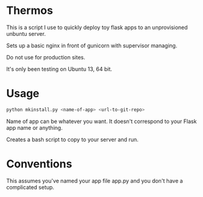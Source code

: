Thermos
=======

This is a script I use to quickly deploy toy flask apps to an unprovisioned unbuntu server.

Sets up a basic nginx in front of gunicorn with supervisor managing.

Do not use for production sites.

It's only been testing on Ubuntu 13, 64 bit.

Usage
=====

```bash
python mkinstall.py <name-of-app> <url-to-git-repo>
```

Name of app can be whatever you want. It doesn't correspond to your Flask app name or anything.

Creates a bash script to copy to your server and run.

Conventions
===========

This assumes you've named your app file app.py and you don't have a complicated setup.
